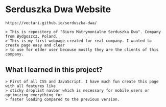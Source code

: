 # Serduszka Dwa Website

    https://vectari.github.io/serduszka-dwa/

    > This is repository of "Biuro Matrymonialne Serduszka Dwa". Company from Bydgoszcz, Poland.
    > This is my first webpage created for real company. I wanted to create page easy and clear 
    > to use for elder user becouse mostly they are the clients of this company.

## What I learned in this project?
    > First of all CSS and JavaScript. I have much fun create this page with all features like 
    > sticky droplist navbar which is necessary for mobile users or optimizing everything for 
    > faster loading compared to the previous version.